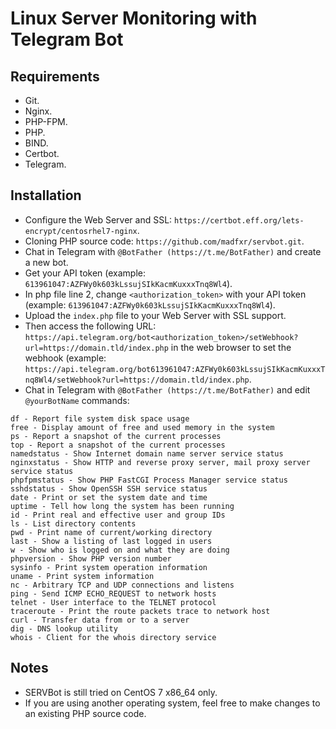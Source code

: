 # Linux Server Monitoring with Telegram Bot

## Requirements
- Git.
- Nginx.
- PHP-FPM.
- PHP.
- BIND.
- Certbot.
- Telegram.

## Installation
- Configure the Web Server and SSL: ``https://certbot.eff.org/lets-encrypt/centosrhel7-nginx``.
- Cloning PHP source code: ``https://github.com/madfxr/servbot.git``.
- Chat in Telegram with ``@BotFather (https://t.me/BotFather)`` and create a new bot.
- Get your API token (example: ``613961047:AZFWy0k603kLssujSIkKacmKuxxxTnq8Wl4``).
- In php file line 2, change ``<authorization_token>`` with your API token (example: ``613961047:AZFWy0k603kLssujSIkKacmKuxxxTnq8Wl4``).
- Upload the ``index.php`` file to your Web Server with SSL support.
- Then access the following URL: ``https://api.telegram.org/bot<authorization_token>/setWebhook?url=https://domain.tld/index.php`` in the web browser to set the webhook (example: ``https://api.telegram.org/bot613961047:AZFWy0k603kLssujSIkKacmKuxxxTnq8Wl4/setWebhook?url=https://domain.tld/index.php``.
- Chat in Telegram with ``@BotFather (https://t.me/BotFather)`` and edit ``@yourBotName`` commands:

```
df - Report file system disk space usage
free - Display amount of free and used memory in the system 
ps - Report a snapshot of the current processes
top - Report a snapshot of the current processes
namedstatus - Show Internet domain name server service status
nginxstatus - Show HTTP and reverse proxy server, mail proxy server service status
phpfpmstatus - Show PHP FastCGI Process Manager service status
sshdstatus - Show OpenSSH SSH service status
date - Print or set the system date and time
uptime - Tell how long the system has been running
id - Print real and effective user and group IDs
ls - List directory contents
pwd - Print name of current/working directory
last - Show a listing of last logged in users
w - Show who is logged on and what they are doing
phpversion - Show PHP version number
sysinfo - Print system operation information
uname - Print system information
nc - Arbitrary TCP and UDP connections and listens
ping - Send ICMP ECHO_REQUEST to network hosts
telnet - User interface to the TELNET protocol
traceroute - Print the route packets trace to network host
curl - Transfer data from or to a server
dig - DNS lookup utility
whois - Client for the whois directory service
```

## Notes
- SERVBot is still tried on CentOS 7 x86_64 only.
- If you are using another operating system, feel free to make changes to an existing PHP source code.
